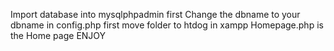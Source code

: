 Import database into mysqlphpadmin first
Change the dbname to your dbname in config.php first
move folder to htdog in xampp
Homepage.php is the Home page 
ENJOY
